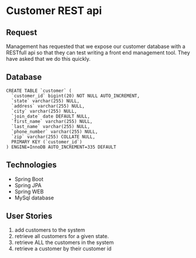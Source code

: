 # Customer REST api

## Request
Management has requested that we expose our customer database with a RESTfull api so that they can 
test writing a front end management tool. They have asked that we do this quickly.

## Database
```
CREATE TABLE `customer` (
  `customer_id` bigint(20) NOT NULL AUTO_INCREMENT,
  `state` varchar(255) NULL,
  `address` varchar(255) NULL,
  `city` varchar(255) NULL,
  `join_date` date DEFAULT NULL,
  `first_name` varchar(255) NULL,
  `last_name` varchar(255) NULL,
  `phone_number` varchar(255) NULL,
  `zip` varchar(255) COLLATE NULL,
  PRIMARY KEY (`customer_id`)
) ENGINE=InnoDB AUTO_INCREMENT=335 DEFAULT 
```

## Technologies
* Spring Boot
* Spring JPA
* Spring WEB
* MySql database

## User Stories
1. add customers to the system
1. retrieve all customers for a given state.
1. retrieve ALL the customers in the system
1. retrieve a customer by their customer id